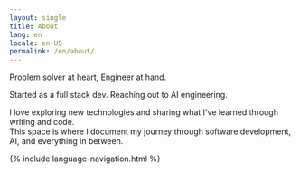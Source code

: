 ```yaml
---
layout: single
title: About
lang: en
locale: en-US
permalink: /en/about/
---
```


Problem solver at heart, Engineer at hand.  

Started as a full stack dev. Reaching out to AI engineering.  

I love exploring new technologies and sharing what I've learned through writing and code.  
This space is where I document my journey through software development, AI, and everything in between.

{% include language-navigation.html %}  

